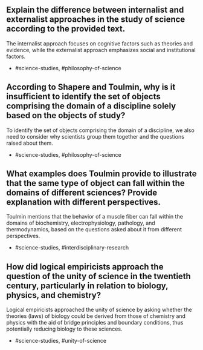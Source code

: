 ## Explain the difference between internalist and externalist approaches in the study of science according to the provided text.

The internalist approach focuses on cognitive factors such as theories and evidence, while the externalist approach emphasizes social and institutional factors.

- #science-studies, #philosophy-of-science

## According to Shapere and Toulmin, why is it insufficient to identify the set of objects comprising the domain of a discipline solely based on the objects of study?

To identify the set of objects comprising the domain of a discipline, we also need to consider why scientists group them together and the questions raised about them.

- #science-studies, #philosophy-of-science

## What examples does Toulmin provide to illustrate that the same type of object can fall within the domains of different sciences? Provide explanation with different perspectives.

Toulmin mentions that the behavior of a muscle fiber can fall within the domains of biochemistry, electrophysiology, pathology, and thermodynamics, based on the questions asked about it from different perspectives.

- #science-studies, #interdisciplinary-research

## How did logical empiricists approach the question of the unity of science in the twentieth century, particularly in relation to biology, physics, and chemistry?

Logical empiricists approached the unity of science by asking whether the theories (laws) of biology could be derived from those of chemistry and physics with the aid of bridge principles and boundary conditions, thus potentially reducing biology to these sciences.

- #science-studies, #unity-of-science